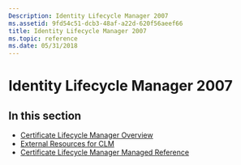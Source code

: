 ```yaml
---
Description: Identity Lifecycle Manager 2007
ms.assetid: 9fd54c51-dcb3-48af-a22d-620f56aeef66
title: Identity Lifecycle Manager 2007
ms.topic: reference
ms.date: 05/31/2018
---
```


# Identity Lifecycle Manager 2007

## In this section

-   [Certificate Lifecycle Manager Overview](https://msdn.microsoft.com/en-us/library/Bb468065(v=VS.85).aspx)
-   [External Resources for CLM](https://msdn.microsoft.com/en-us/library/Bb540653(v=VS.85).aspx)
-   [Certificate Lifecycle Manager Managed Reference](https://msdn.microsoft.com/library/bb456693(VS.85).aspx)

 

 



